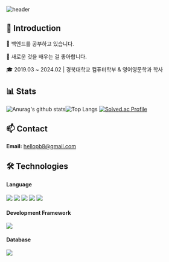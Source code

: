 ![header](https://capsule-render.vercel.app/api?type=wave&color=auto&height=300&section=header&text=Welcome%20👋&fontSize=90)

## 👋 Introduction


🌱 백엔드를 공부하고 있습니다.

🤔 새로운 것을 배우는 걸 좋아합니다.

🎓 2019.03 ~ 2024.02 |  경북대학교 컴퓨터학부 & 영어영문학과 학사

## 📊 Stats
![Anurag's github stats](https://github-readme-stats.vercel.app/api?username=thegr8od&show_icons=true&theme=tokyonight)![Top Langs](https://github-readme-stats.vercel.app/api/top-langs/?username=thegr8od&layout=compact&theme=tokyonight) [![Solved.ac Profile](http://mazassumnida.wtf/api/v2/generate_badge?boj=zzjoon)](https://solved.ac/zzjoon/)


## 📫 Contact
**Email:** hellopb8@gmail.com


## 🛠️ Technologies

#### Language
<img src="https://img.shields.io/badge/java-007396?style=for-the-badge&logo=java&logoColor=white"> <img src="https://img.shields.io/badge/Python-3776AB?style=for-the-badge&logo=Python&logoColor=white"> <img src="https://img.shields.io/badge/c++-00599C?style=for-the-badge&logo=c%2B%2B&logoColor=white"> <img src="https://img.shields.io/badge/html5-E34F26?style=for-the-badge&logo=html5&logoColor=white"> <img src="https://img.shields.io/badge/css-1572B6?style=for-the-badge&logo=css3&logoColor=white">

#### Development Framework
<img src="https://img.shields.io/badge/spring-6DB33F?style=for-the-badge&logo=spring&logoColor=white"> 

#### Database
<img src="https://img.shields.io/badge/oracle-F80000?style=for-the-badge&logo=oracle&logoColor=white">

